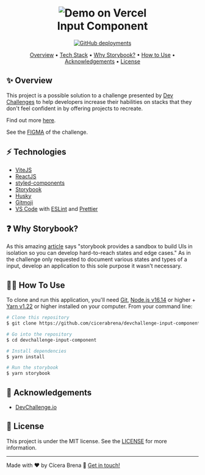 <h1 align="center">
    <img alt="Demo on Vercel" src="https://i.ibb.co/hRLKgD7/input-component.gif" />
    <br>
    Input Component
</h1>
<p align="center">
  <a href="https://devchallenge-input-component.vercel.app/">
    <img alt="GitHub deployments" src="https://img.shields.io/github/deployments/cicerabrena/devchallenge-input-component/production?label=vercel&logo=vercel&logoColor=white&style=for-the-badge">
  </a>
</p>

<p align="center">
  <a href="#sparkles-overview">Overview</a> •
  <a href="#zap-tech-stack">Tech Stack</a> •
  <a href="#question-why-storybook">Why Storybook?</a> •
  <a href="#technologist-how-to-use">How to Use</a> •
  <a href="#hugs-acknowledgements">Acknowledgements</a> •
  <a href="#memo-license">License</a>
</p>

## :sparkles: **Overview**

This project is a possible solution to a challenge presented by [Dev Challenges][devchallenges] to help developers increase their habilities on stacks that they don't feel confident in by offering projects to recreate.

Find out more [here][devchallenges].

See the [FIGMA](https://devchallenges.io/challenges/TSqutYM4c5WtluM7QzGp) of the challenge.

## :zap: Technologies

- [ViteJS](https://vitejs.dev)
- [ReactJS](https://reactjs.org/)
- [styled-components](https://www.styled-components.com/)
- [Storybook](https://storybook.js.org)
- [Husky](https://typicode.github.io/husky/#/)
- [Gitmoji](https://gitmoji.dev)
- [VS Code](https://code.visualstudio.com) with [ESLint](https://marketplace.visualstudio.com/items?itemName=dbaeumer.vscode-eslint) and [Prettier](https://marketplace.visualstudio.com/items?itemName=esbenp.prettier-vscode)

## :question: **Why Storybook?**

As this amazing [article](https://www.komododigital.co.uk/insights/react-storybook-why-should-you-use-it#:~:text=Storybook%20is%20a%20development%20environment,affect%20the%20behaviour%20of%20components.) says "storybook provides a sandbox to build UIs in isolation so you can develop hard-to-reach states and edge cases." As in the challenge only requested to document various states and types of a input, develop an application to this sole purpose it wasn't necessary.

## :technologist: How To Use

To clone and run this application, you'll need [Git](https://git-scm.com), [Node.js v16.14](https://nodejs.org/en/) or higher + [Yarn v1.22](https://yarnpkg.com) or higher installed on your computer. From your command line:

```bash
# Clone this repository
$ git clone https://github.com/cicerabrena/devchallenge-input-component devchallenge-input-component

# Go into the repository
$ cd devchallenge-input-component

# Install dependencies
$ yarn install

# Run the storybook
$ yarn storybook
```

## :hugs: Acknowledgements

- [DevChallenge.io][devchallenges]

## :memo: License

This project is under the MIT license. See the [LICENSE]() for more information.

---

Made with ♥ by Cícera Brena :wave: [Get in touch!](https://www.linkedin.com/in/cicerabrens/)

[devchallenges]: https://devchallenges.io
